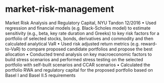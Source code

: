 # market-risk-management
Market Risk Analysis and Regulatory Capital, NYU Tandon 12/2016
• Used regression and financial models (e.g. Black-Scholes model) to estimate sensitivity (e.g., beta, key rate duration and Greeks) to key risk factors for a portfolio of selected stocks, bonds, derivatives and commodity and then calculated analytical VaR
• Used risk adjusted return metrics (e.g. reward-to-VaR) to compare proposed candidate portfolios and propose the best allocation
• Conducted trend analysis on key macroeconomic factors to build stress scenarios and performed stress testing on the selected portfolio with self-built scenarios and CCAR scenarios
• Calculated the portfolio RWA and regulatory capital for the proposed portfolio based on Basel I and Basel II.5 requirements
